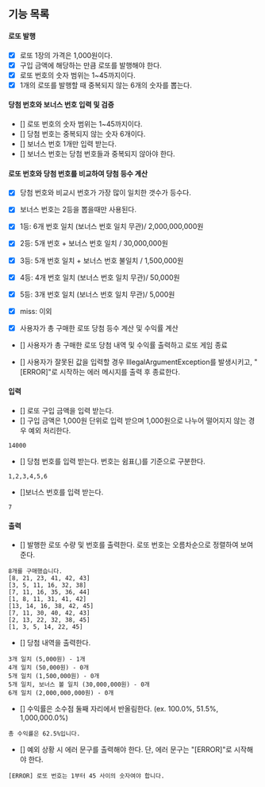 ## 기능 목록

#### 로또 발행

* [x] 로또 1장의 가격은 1,000원이다.  
* [x] 구입 금액에 해당하는 만큼 로또를 발행해야 한다.
* [x] 로또 번호의 숫자 범위는 1~45까지이다.  
* [x] 1개의 로또를 발행할 때 중복되지 않는 6개의 숫자를 뽑는다.  

#### 당첨 번호와 보너스 번호 입력 및 검증

* [] 로또 번호의 숫자 범위는 1~45까지이다.  
* [] 당첨 번호는 중복되지 않는 숫자 6개이다.  
* [] 보너스 번호 1개만 입력 받는다.  
* [] 보너스 번호는 당첨 번호들과 중복되지 않아야 한다.  

#### 로또 번호와 당첨 번호를 비교하여 당첨 등수 계산

* [x] 당첨 번호와 비교시 번호가 가장 많이 일치한 갯수가 등수다.
* [x] 보너스 번호는 2등을 뽑을때만 사용된다.
* [x] 1등: 6개 번호 일치 (보너스 번호 일치 무관)/ 2,000,000,000원  
* [x] 2등: 5개 번호 + 보너스 번호 일치 / 30,000,000원  
* [x] 3등: 5개 번호 일치 + 보너스 번호 불일치 / 1,500,000원  
* [x] 4등: 4개 번호 일치 (보너스 번호 일치 무관)/ 50,000원  
* [x] 5등: 3개 번호 일치 (보너스 번호 일치 무관)/ 5,000원  
* [x] miss: 이외  

* [x] 사용자가 총 구매한 로또 당첨 등수 계산 및 수익률 계산  

* [] 사용자가 총 구매한 로또 당첨 내역 및 수익률 출력하고 로또 게임 종료  

* [] 사용자가 잘못된 값을 입력할 경우 IllegalArgumentException를 발생시키고, "[ERROR]"로 시작하는 에러 메시지를 출력 후 종료한다.

#### 입력

* [] 로또 구입 금액을 입력 받는다. 
* [] 구입 금액은 1,000원 단위로 입력 받으며 1,000원으로 나누어 떨어지지 않는 경우 예외 처리한다.

```
14000
```

* [] 당첨 번호를 입력 받는다. 번호는 쉼표(,)를 기준으로 구분한다.

```
1,2,3,4,5,6
```

* []보너스 번호를 입력 받는다.

```
7
```

#### 출력

* [] 발행한 로또 수량 및 번호를 출력한다. 로또 번호는 오름차순으로 정렬하여 보여준다.

```
8개를 구매했습니다.
[8, 21, 23, 41, 42, 43] 
[3, 5, 11, 16, 32, 38] 
[7, 11, 16, 35, 36, 44] 
[1, 8, 11, 31, 41, 42] 
[13, 14, 16, 38, 42, 45] 
[7, 11, 30, 40, 42, 43] 
[2, 13, 22, 32, 38, 45] 
[1, 3, 5, 14, 22, 45]
```

* [] 당첨 내역을 출력한다.

```
3개 일치 (5,000원) - 1개
4개 일치 (50,000원) - 0개
5개 일치 (1,500,000원) - 0개
5개 일치, 보너스 볼 일치 (30,000,000원) - 0개
6개 일치 (2,000,000,000원) - 0개
```

* [] 수익률은 소수점 둘째 자리에서 반올림한다. (ex. 100.0%, 51.5%, 1,000,000.0%)

```
총 수익률은 62.5%입니다.
```

* [] 예외 상황 시 에러 문구를 출력해야 한다. 단, 에러 문구는 "[ERROR]"로 시작해야 한다.

```
[ERROR] 로또 번호는 1부터 45 사이의 숫자여야 합니다.
```